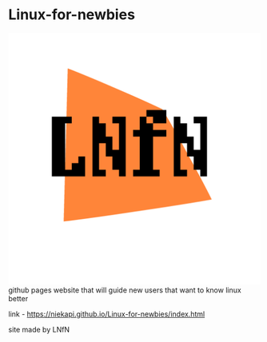 # Linux-for-newbies
![logo](logo.png)
github pages website that will guide new users that want to know linux better

link - https://niekapi.github.io/Linux-for-newbies/index.html

site made by LNfN
